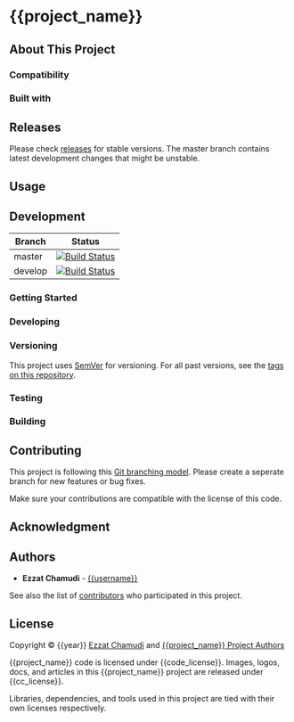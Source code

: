 # {{project_name}}

<!-- pills -->
<!-- logo -->
<!-- description -->
<!-- screenshots -->

## About This Project

### Compatibility

### Built with

## Releases

Please check [releases](https://github.com/{{username}}/{{repo}}/releases) for stable versions. The master branch contains latest development changes that might be unstable.

## Usage

<!-- how to use this project (as end user) -->

## Development

| Branch | Status |
| - | - |
| master | [![Build Status](https://travis-ci.org/{{travis_username}}/{{travis_repo}}.svg?branch=master)](https://travis-ci.org/{{travis_username}}/{{travis_repo}}) |
| develop | [![Build Status](https://travis-ci.org/{{travis_username}}/{{travis_repo}}.svg?branch=develop)](https://travis-ci.org/{{travis_username}}/{{travis_repo}}) |

<!-- Pre req -->

### Getting Started

### Developing

### Versioning

This project uses [SemVer](http://semver.org/) for versioning. For all past versions, see the [tags on this repository](https://github.com/{{username}}/{{repo}}/tags). 

### Testing

### Building

## Contributing

This project is following this [Git branching model](https://nvie.com/files/Git-branching-model.pdf). Please create a seperate branch for new features or bug fixes. 

Make sure your contributions are compatible with the license of this code.

## Acknowledgment

## Authors

* **Ezzat Chamudi** - [{{username}}](https://github.com/{{username}})

See also the list of [contributors](https://github.com/{{username}}/{{repo}}/graphs/contributors) who participated in this project.

## License

Copyright © {{year}} [Ezzat Chamudi](https://github.com/ezhmd) and [{{project_name}} Project Authors](https://github.com/{{username}}/{{repo}}/graphs/contributors)

{{project_name}} code is licensed under {{code_license}}. Images, logos, docs, and articles in this {{project_name}} project are released under {{cc_license}}.

Libraries, dependencies, and tools used in this project are tied with their own licenses respectively.


<!--
Licenses list
[AGPL-3.0](https://www.gnu.org/licenses/agpl-3.0.en.html)
https://www.gnu.org/licenses/agpl-3.0.txt

[MPL-2.0](https://www.mozilla.org/en-US/MPL/2.0/)
https://www.mozilla.org/media/MPL/2.0/index.815ca599c9df.txt

[Apache-2.0](https://www.apache.org/licenses/LICENSE-2.0)
https://www.apache.org/licenses/LICENSE-2.0.txt

[CC-BY-4.0](https://creativecommons.org/licenses/by/4.0/legalcode)
https://creativecommons.org/licenses/by/4.0/legalcode.txt

[CC-BY-SA-4.0](https://creativecommons.org/licenses/by-sa/4.0/legalcode)
https://creativecommons.org/licenses/by-sa/4.0/legalcode.txt

[CC-BY-NC-SA-4.0](https://creativecommons.org/licenses/by-nc-sa/4.0/legalcode)
https://creativecommons.org/licenses/by-nc-sa/4.0/legalcode.txt

-->
